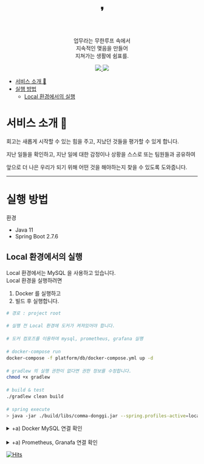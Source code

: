 <h1 align="middle"> ❜ </h1>

<br/>

 <p align="middle">업무라는 무한루프 속에서 <br> 지속적인 맺음을 만들어 <br> 지쳐가는 생활에 쉼표를.</p>

<div align="center">
    <p dir="auto">
        <a href="https://donggi-lee-bit.github.io/comma/src/main/resources/static/docs/index.html">
            <img src="https://img.shields.io/badge/API Docs-6DB33F?style=flat&logo=spring&logoColor=white">
        </a>
        <a href="https://github.com/donggi-lee-bit/comma/wiki">
            <img src="https://img.shields.io/badge/GitHub Wiki 📚-181717?style=flat&logo=Github&logoColor=white">
        </a>
    </p>
</div>

- [서비스 소개 📝](#서비스-소개-)
- [실행 방법](#실행-방법-)
  - [Local 환경에서의 실행](#Local-환경에서의-실행-) 

# 서비스 소개 📝

회고는 새롭게 시작할 수 있는 힘을 주고, 지났던 것들을 평가할 수 있게 합니다.

지난 일들을 확인하고, 지난 일에 대한 감정이나 상황을 스스로 또는 팀원들과 공유하여

앞으로 더 나은 우리가 되기 위해 어떤 것을 해야하는지 찾을 수 있도록 도와줍니다.

---

# 실행 방법

환경

- Java 11
- Spring Boot 2.7.6

## Local 환경에서의 실행

Local 환경에서는 MySQL 을 사용하고 있습니다. <br>
Local 환경을 실행하려면 
1. Docker 를 실행하고 
2. 빌드 후 실행합니다.

```bash
# 경로 : project root

# 실행 전 Local 환경에 도커가 켜져있어야 합니다.

# 도커 컴포즈를 이용하여 mysql, prometheus, grafana 실행

# docker-compose run
docker-compose -f platform/db/docker-compose.yml up -d

# gradlew 의 실행 권한이 없다면 권한 정보를 수정합니다.
chmod +x gradlew

# build & test
./gradlew clean build

# spring execute
> java -jar ./build/libs/comma-donggi.jar --spring.profiles-active=local
```

<details>
<summary> +a) Docker MySQL 연결 확인 </summary>
<div markdown="1">

```shell
> docker ps
CONTAINER ID   IMAGE          COMMAND                  CREATED          STATUS         PORTS                               NAMES
57b4f0e18d7e   mysql:8.0.29   "docker-entrypoint.s…"   28 minutes ago   Up 2 minutes   0.0.0.0:3306->3306/tcp, 33060/tcp   local-mysql

> docker exec -it local-mysql /bin/bash
> mysql -u donggi -p
Enter password: dlehdrl12#

mysql> use comma
Database changed

mysql> show tables;
+-----------------+
| Tables_in_comma |
+-----------------+
| comma           |
| comment         |
| likes           |
| users           |
+-----------------+
4 rows in set (0.00 sec)

mysql> select * from comma limit 3;
+----+----------------------------+----------------------------+----------------+---------+-------+----------+------+---------+
| id | created_at                 | updated_at                 | content        | deleted | title | username | view | user_id |
+----+----------------------------+----------------------------+----------------+---------+-------+----------+------+---------+
|  1 | 2007-12-03 10:30:12.000000 | 2007-12-03 10:30:12.000000 | 1번째 회고 게시글입니다. |       0 | 회고    | donggi   |    0 |       1 |
|  2 | 2007-12-03 10:31:12.000000 | 2007-12-03 10:31:12.000000 | 2번째 회고 게시글입니다. |       0 | 회고    | donggi   |    0 |       1 |
|  3 | 2007-12-03 10:32:12.000000 | 2007-12-03 10:32:12.000000 | 3번째 회고 게시글입니다. |       0 | 회고    | donggi   |    0 |       1 |
+----+----------------------------+----------------------------+----------------+---------+-------+----------+------+---------+
3 rows in set (0.00 sec)
```

</div>
</details>

<br/>

<details>
<summary> +a) Prometheus, Granafa 연결 확인 </summary>
<div markdown="1">

**Mac OS 를 기준으로 된 설정입니다. Windows 에서 실행할 경우 `docker.for.mac.localhost` 대신 `host.docker.internal` 을 사용합니다.**

1. 브라우저 실행
2. `http://localhost:9090` 로 프로메테우스를 실행합니다. status -> targets 에서 연결을 확인합니다. <br>
   ![img_1.png](images/img_1.png)
3. `http://localhost:3000` 로 그라파나를 실행합니다. 처음 실행시 id/pw 를 **admin/admin** 으로 접속합니다. 비밀번호를 한 번 바꾼 뒤 `Welcome To Grafana` 페이지를 보게됩니다. <br>
   ![img_2.png](images/img_2.png)
4. 그라파나에서 data source(프로메테우스) 를 연결합니다. 왼쪽 아래의 톱니바퀴를 눌러 `Data sources` 에 접근합니다. Settings 의 HTTP URL에 `http://docker.for.mac.localhost:9090` 을 입력하여 프로메테우스를 연결합니다.
5. 그라파나에서 프로메테우스가 수집한 메트릭을 보기 위해 `Dashboard` 를 띄워주어야합니다. Dashboards -> import 에서 `import via grafana.com` 에 `6756` 을 입력하여 대시보드를 만들어줍니다. (6756은 spring boot statistics 를 보여주는 대시보드 템플릿 id입니다.) <br>
   ![img_3.png](images/img_3.png)

</div>
</details>


[![Hits](https://hits.seeyoufarm.com/api/count/incr/badge.svg?url=https%3A%2F%2Fgithub.com%2Fdonggi-lee-bit%2Fcomma&count_bg=%2379C83D&title_bg=%23555555&icon=&icon_color=%23E7E7E7&title=hits&edge_flat=false)](https://hits.seeyoufarm.com)
